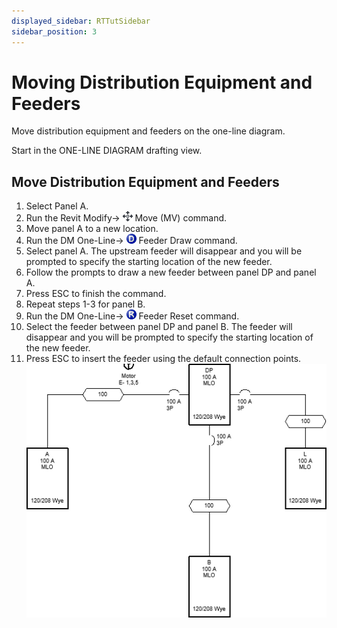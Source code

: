 ```yaml
---
displayed_sidebar: RTTutSidebar
sidebar_position: 3
---
```


# Moving Distribution Equipment and Feeders

Move distribution equipment and feeders on the one-line diagram.

Start in the <dtitle>ONE-LINE DIAGRAM</dtitle> drafting view.

## Move Distribution Equipment and Feeders

1. Select Panel A.
2. Run the Revit <acommand>Modify→ ![](img/revit--move.png) Move (MV)</acommand> command.
3. Move panel A to a new location.
4. Run the <dmcommand>DM One-Line→ ![](img/dmert-blue-d-16.png) Feeder Draw</dmcommand> command.
5. Select panel A. The upstream feeder will disappear and you will be prompted to specify the starting location of the new feeder.
6. Follow the prompts to draw a new feeder between panel DP and panel A.
7. Press <key>ESC</key> to finish the command.
8. Repeat steps 1-3 for panel B.
9. Run the <dmcommand>DM One-Line→ ![](img/dmert-blue-r-16.png) Feeder Reset</dmcommand> command.
10. Select the feeder between panel DP and panel B. The feeder will disappear and you will be prompted to specify the starting location of the new feeder.
11. Press ESC to insert the feeder using the default connection points.
![](img/move-de-feeders.png)